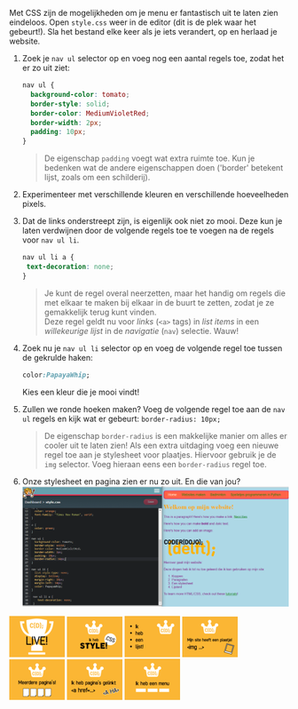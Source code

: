 Met CSS zijn de mogelijkheden om je menu er fantastisch uit te laten zien eindeloos. Open `style.css` weer in de editor \(dit is de plek waar het gebeurt!\). Sla het bestand elke keer als je iets verandert, op en herlaad je website.

1. Zoek je `nav ul` selector op en voeg nog een aantal regels toe, zodat het er zo uit ziet:
   ```css
   nav ul {
     background-color: tomato;
     border-style: solid;
     border-color: MediumVioletRed;
     border-width: 2px;
     padding: 10px; 
   }
   ```

   > De eigenschap `padding` voegt wat extra ruimte toe. Kun je bedenken wat de andere eigenschappen doen \('border' betekent lijst, zoals om een schilderij\).
2. Experimenteer met verschillende kleuren en verschillende hoeveelheden pixels.

3. Dat de links onderstreept zijn, is eigenlijk ook niet zo mooi. Deze kun je laten verdwijnen door de volgende regels toe te voegen na de regels voor `nav ul li`.

   ```css
   nav ul li a {
    text-decoration: none;
   }
   ```

   > Je kunt de regel overal neerzetten, maar het handig om regels die met elkaar te maken bij elkaar in de buurt te zetten, zodat je ze gemakkelijk terug kunt vinden.  
   > Deze regel geldt nu voor _links_ \(`<a>` tags\) in _list items_ in een _willekeurige lijst_ in de _navigatie_ \(`nav`\) selectie. Wauw!

4. Zoek nu je `nav ul li` selector op en voeg de volgende regel toe tussen de gekrulde haken:

   ```css
   color:PapayaWhip;
   ```

   Kies een kleur die je mooi vindt!

5. Zullen we ronde hoeken maken? Voeg de volgende regel toe aan de `nav ul` regels en kijk wat er gebeurt: `border-radius: 10px;`

   > De eigenschap `border-radius` is een makkelijke manier om alles er cooler uit te laten zien! Als een extra uitdaging voeg een nieuwe regel toe aan je stylesheet voor plaatjes. Hiervoor gebruik je de `img` selector. Voeg hieraan eens een `border-radius` regel toe.

6. Onze stylesheet en pagina zien er nu zo uit. En die van jou?  
   ![](/assets/navbar.png)

  

![](../assets/badges/thumbs/01_live.png) 
![](../assets/badges/thumbs/06_style.png)
![](../assets/badges/thumbs/04_li.png) 
![](../assets/badges/thumbs/03_img.png) 
![](../assets/badges/thumbs/05_pages.png)
![](../assets/badges/thumbs/02_.png)
![](../assets/badges/thumbs/07_menu.png)



